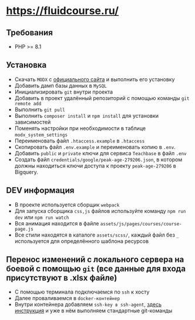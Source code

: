 # https://fluidcourse.ru/

## Требования

- PHP >= 8.1

## Установка

- Скачать `MODX` с [официального сайта](https://modx.com/download) и выполнить его установку
- Добавить дамп базы данных в `MySQL`
- Инициализировать `git` внутри проекта
- Добавить в проект удалённый репозиторий с помощью команды `git remote add`
- Выполнить `git pull`
- Выполнить `composer install` и `npm install` для установки зависимостей
- Поменять настройки при необходимости в таблице `modx_system_settings`
- Переименовать файл `.htaccess.example` в `.htaccess`
- Скопировать файл `.env.example` и переименовать копию в `.env`.
- Добавить `public` и `private` ключи для
  сервиса `Teachbase` в файл `.env`
- Создать файл `credentials/google/peak-age-279206.json`, в котором должны
  находиться ключи доступа к проекту `peak-age-279206` в Bigquery.

## DEV информация

- В проекте используется сборщик `webpack`
- Для запуска сборщика `css,js` файлов используйте команду `npm run dev` или `npm run watch`
- Вся анимация находится в файле `assets/js/pages/courses/course-page.js`
- Все стили находятся в каталоге `assets/scss/`, каждый файл без `_` используется для определённого шаблона ресурсов

## Перенос изменений с локального сервера на боевой с помощью `git` (все данные для входа присутствуют в .xlsx файле)

- С помощью терминала подключаемся по `ssh` к хосту
- Далее проваливаемся в `docker-контейнер`
- Внутри контейнера
  добавляем `ssh-key в ssh-agent`, [здесь инструкция](https://docs.github.com/ru/authentication/connecting-to-github-with-ssh/generating-a-new-ssh-key-and-adding-it-to-the-ssh-agent)
  и уже в нём выполняем стандартные git-команды 